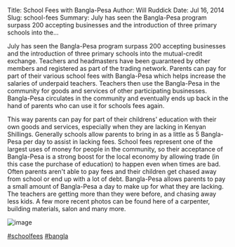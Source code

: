 Title: School Fees with Bangla-Pesa
Author: Will Ruddick
Date: Jul 16, 2014
Slug: school-fees
Summary: July has seen the Bangla-Pesa program surpass 200 accepting
businesses and the introduction of three primary schools into
the...

July has seen the Bangla-Pesa program surpass 200 accepting businesses
and the introduction of three primary schools into the mutual-credit
exchange. Teachers and headmasters have been guaranteed by other members
and registered as part of the trading network. Parents can pay for part
of their various school fees with Bangla-Pesa which helps increase the
salaries of underpaid teachers. Teachers then use the Bangla-Pesa in the
community for goods and services of other participating businesses.
Bangla-Pesa circulates in the community and eventually ends up back in
the hand of parents who can use it for schools fees again.

This way parents can pay for part of their childrens' education with
their own goods and services, especially when they are lacking in Kenyan
Shillings. Generally schools allow parents to bring in as a little as 5
Bangla-Pesa per day to assist in lacking fees. School fees represent one
of the largest uses of money for people in the community, so their
acceptance of Bangla-Pesa is a strong boost for the local economy by
allowing trade (in this case the purchase of education) to happen even
when times are bad. Often parents aren't able to pay fees and their
children get chased away from school or end up with a lot of debt.
Bangla-Pesa allows parents to pay a small amount of Bangla-Pesa a day to
make up for what they are lacking. The teachers are getting more than
they were before, and chasing away less kids. A few more recent photos
can be found here of a carpenter, building materials, salon and many
more.

![image](images/blog/school-fees1.webp)

[#schoolfees](https://www.grassrootseconomics.org/blog/hashtags/schoolfees)
[#bangla](https://www.grassrootseconomics.org/blog/hashtags/bangla)

